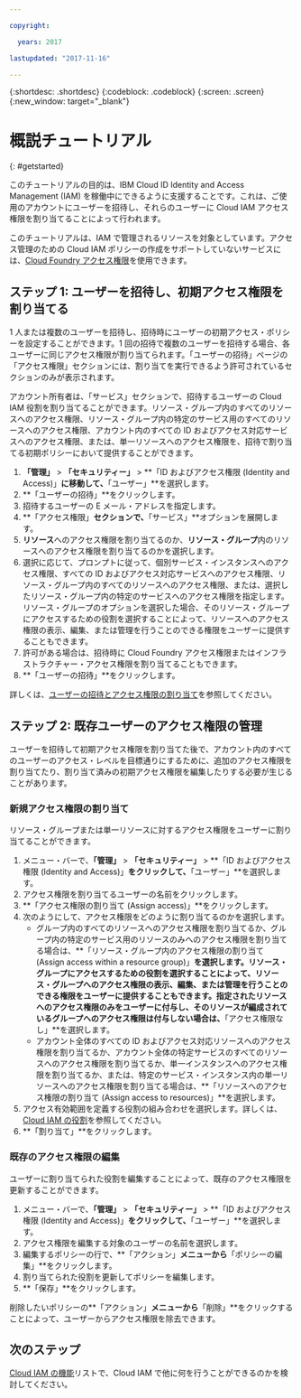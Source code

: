 ```yaml
---

copyright:

  years: 2017

lastupdated: "2017-11-16"

---
```


{:shortdesc: .shortdesc}
{:codeblock: .codeblock}
{:screen: .screen}
{:new_window: target="_blank"}

# 概説チュートリアル
{: #getstarted}

このチュートリアルの目的は、IBM Cloud ID Identity and Access Management (IAM) を稼働中にできるように支援することです。これは、ご使用のアカウントにユーザーを招待し、それらのユーザーに Cloud IAM アクセス権限を割り当てることによって行われます。 

このチュートリアルは、IAM で管理されるリソースを対象としています。アクセス管理のための Cloud IAM ポリシーの作成をサポートしていないサービスには、[Cloud Foundry アクセス権限](/docs/iam/cfaccess.html#cfaccess)を使用できます。 


## ステップ 1: ユーザーを招待し、初期アクセス権限を割り当てる

1 人または複数のユーザーを招待し、招待時にユーザーの初期アクセス・ポリシーを設定することができます。1 回の招待で複数のユーザーを招待する場合、各ユーザーに同じアクセス権限が割り当てられます。「ユーザーの招待」ページの「アクセス権限」セクションには、割り当てを実行できるよう許可されているセクションのみが表示されます。

アカウント所有者は、「サービス」セクションで、招待するユーザーの Cloud IAM 役割を割り当てることができます。リソース・グループ内のすべてのリソースへのアクセス権限、リソース・グループ内の特定のサービス用のすべてのリソースへのアクセス権限、アカウント内のすべての ID およびアクセス対応サービスへのアクセス権限、または、単一リソースへのアクセス権限を、招待で割り当てる初期ポリシーにおいて提供することができます。

1. **「管理」** &gt; **「セキュリティー」** &gt; **「ID およびアクセス権限 (Identity and Access)」**に移動して、**「ユーザー」**を選択します。
2. **「ユーザーの招待」**をクリックします。
3. 招待するユーザーの E メール・アドレスを指定します。
4. **「アクセス権限」**セクションで、**「サービス」**オプションを展開します。
5. **リソース**へのアクセス権限を割り当てるのか、**リソース・グループ**内のリソースへのアクセス権限を割り当てるのかを選択します。
6. 選択に応じて、プロンプトに従って、個別サービス・インスタンスへのアクセス権限、すべての ID およびアクセス対応サービスへのアクセス権限、リソース・グループ内のすべてのリソースへのアクセス権限、または、選択したリソース・グループ内の特定のサービスへのアクセス権限を指定します。リソース・グループのオプションを選択した場合、そのリソース・グループにアクセスするための役割を選択することによって、リソースへのアクセス権限の表示、編集、または管理を行うことのできる権限をユーザーに提供することもできます。
7. 許可がある場合は、招待時に Cloud Foundry アクセス権限またはインフラストラクチャー・アクセス権限を割り当てることもできます。
8. **「ユーザーの招待」**をクリックします。

詳しくは、[ユーザーの招待とアクセス権限の割り当て](/docs/iam/iamuserinv.html#iamuserinv)を参照してください。

## ステップ 2: 既存ユーザーのアクセス権限の管理

ユーザーを招待して初期アクセス権限を割り当てた後で、アカウント内のすべてのユーザーのアクセス・レベルを目標通りにするために、追加のアクセス権限を割り当てたり、割り当て済みの初期アクセス権限を編集したりする必要が生じることがあります。

### 新規アクセス権限の割り当て

リソース・グループまたは単一リソースに対するアクセス権限をユーザーに割り当てることができます。

1. メニュー・バーで、**「管理」** &gt; **「セキュリティー」** &gt; **「ID およびアクセス権限 (Identity and Access)」**をクリックして、**「ユーザー」**を選択します。
2. アクセス権限を割り当てるユーザーの名前をクリックします。
3. **「アクセス権限の割り当て (Assign access)」**をクリックします。
4. 次のようにして、アクセス権限をどのように割り当てるのかを選択します。 
    * グループ内のすべてのリソースへのアクセス権限を割り当てるか、グループ内の特定のサービス用のリソースのみへのアクセス権限を割り当てる場合は、**「リソース・グループ内のアクセス権限の割り当て (Assign access within a resource group)」**を選択します。リソース・グループにアクセスするための役割を選択することによって、リソース・グループへのアクセス権限の表示、編集、または管理を行うことのできる権限をユーザーに提供することもできます。指定されたリソースへのアクセス権限のみをユーザーに付与し、そのリソースが編成されているグループへのアクセス権限は付与しない場合は、**「アクセス権限なし」**を選択します。
    * アカウント全体のすべての ID およびアクセス対応リソースへのアクセス権限を割り当てるか、アカウント全体の特定サービスのすべてのリソースへのアクセス権限を割り当てるか、単一インスタンスへのアクセス権限を割り当てるか、または、特定のサービス・インスタンス内の単一リソースへのアクセス権限を割り当てる場合は、**「リソースへのアクセス権限の割り当て (Assign access to resources)」**を選択します。 
5. アクセス有効範囲を定義する役割の組み合わせを選択します。詳しくは、[Cloud IAM の役割](/docs/iam/users_roles.html#iamusermanrol)を参照してください。
6. **「割り当て」**をクリックします。


### 既存のアクセス権限の編集

ユーザーに割り当てられた役割を編集することによって、既存のアクセス権限を更新することができます。

1. メニュー・バーで、**「管理」** &gt; **「セキュリティー」** &gt; **「ID およびアクセス権限 (Identity and Access)」**をクリックして、**「ユーザー」**を選択します。
2. アクセス権限を編集する対象のユーザーの名前を選択します。
3. 編集するポリシーの行で、**「アクション」**メニューから**「ポリシーの編集」**をクリックします。
4. 割り当てられた役割を更新してポリシーを編集します。
5. **「保存」**をクリックします。 

削除したいポリシーの**「アクション」**メニューから**「削除」**をクリックすることによって、ユーザーからアクセス権限を除去できます。

## 次のステップ

[Cloud IAM の機能](/docs/iam/index.html#features)リストで、Cloud IAM で他に何を行うことができるのかを検討してください。
